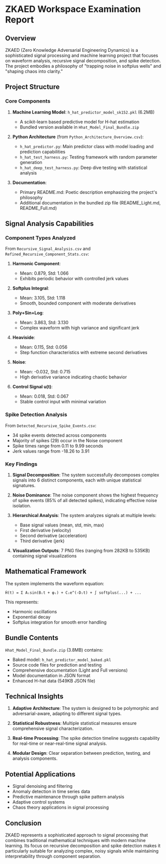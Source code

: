 # ZKAED Workspace Examination Report

## Overview
ZKAED (Zero Knowledge Adversarial Engineering Dynamics) is a sophisticated signal processing and machine learning project that focuses on waveform analysis, recursive signal decomposition, and spike detection. The project embodies a philosophy of "trapping noise in softplus wells" and "shaping chaos into clarity."

## Project Structure

### Core Components
1. **Machine Learning Model**: `h_hat_predictor_model_sk152.pkl` (6.2MB)
   - A scikit-learn based predictive model for H-hat estimation
   - Bundled version available in `Hhat_Model_Final_Bundle.zip`

2. **Python Architecture** (from `Python_Architecture_Overview.csv`):
   - `h_hat_predictor.py`: Main predictor class with model loading and prediction capabilities
   - `h_hat_test_harness.py`: Testing framework with random parameter generation
   - `h_hat_deep_test_harness.py`: Deep dive testing with statistical analysis

3. **Documentation**:
   - Primary README.md: Poetic description emphasizing the project's philosophy
   - Additional documentation in the bundled zip file (README_Light.md, README_Full.md)

## Signal Analysis Capabilities

### Component Types Analyzed
From `Recursive_Signal_Analysis.csv` and `Refined_Recursive_Component_Stats.csv`:

1. **Harmonic Component**:
   - Mean: 0.879, Std: 1.066
   - Exhibits periodic behavior with controlled jerk values

2. **Softplus Integral**:
   - Mean: 3.105, Std: 1.118
   - Smooth, bounded component with moderate derivatives

3. **Poly+Sin+Log**:
   - Mean: 3.863, Std: 3.130
   - Complex waveform with high variance and significant jerk

4. **Heaviside**:
   - Mean: 0.115, Std: 0.056
   - Step function characteristics with extreme second derivatives

5. **Noise**:
   - Mean: -0.032, Std: 0.715
   - High derivative variance indicating chaotic behavior

6. **Control Signal u(t)**:
   - Mean: 0.018, Std: 0.067
   - Stable control input with minimal variation

### Spike Detection Analysis
From `Detected_Recursive_Spike_Events.csv`:
- 34 spike events detected across components
- Majority of spikes (29) occur in the Noise component
- Spike times range from 0.11 to 9.99 seconds
- Jerk values range from -18.26 to 3.91

### Key Findings

1. **Signal Decomposition**: The system successfully decomposes complex signals into 6 distinct components, each with unique statistical signatures.

2. **Noise Dominance**: The noise component shows the highest frequency of spike events (85% of all detected spikes), indicating effective noise isolation.

3. **Hierarchical Analysis**: The system analyzes signals at multiple levels:
   - Base signal values (mean, std, min, max)
   - First derivative (velocity)
   - Second derivative (acceleration)
   - Third derivative (jerk)

4. **Visualization Outputs**: 7 PNG files (ranging from 282KB to 535KB) containing signal visualizations

## Mathematical Framework
The system implements the waveform equation:
```
Ĥ(t) = Σ Aᵢsin(Bᵢt + φᵢ) + Cᵢe^(-Dᵢt) + ∫ softplus(...) + ...
```

This represents:
- Harmonic oscillations
- Exponential decay
- Softplus integration for smooth error handling

## Bundle Contents
`Hhat_Model_Final_Bundle.zip` (3.8MB) contains:
- Baked model: `h_hat_predictor_model_baked.pkl`
- Source code files for prediction and testing
- Comprehensive documentation (Light and Full versions)
- Model documentation in JSON format
- Enhanced H-hat data (549KB JSON file)

## Technical Insights

1. **Adaptive Architecture**: The system is designed to be polymorphic and adversarial-aware, adapting to different signal types.

2. **Statistical Robustness**: Multiple statistical measures ensure comprehensive signal characterization.

3. **Real-time Processing**: The spike detection timeline suggests capability for real-time or near-real-time signal analysis.

4. **Modular Design**: Clear separation between prediction, testing, and analysis components.

## Potential Applications
- Signal denoising and filtering
- Anomaly detection in time series data
- Predictive maintenance through spike pattern analysis
- Adaptive control systems
- Chaos theory applications in signal processing

## Conclusion
ZKAED represents a sophisticated approach to signal processing that combines traditional mathematical techniques with modern machine learning. Its focus on recursive decomposition and spike detection makes it particularly suitable for analyzing complex, noisy signals while maintaining interpretability through component separation.